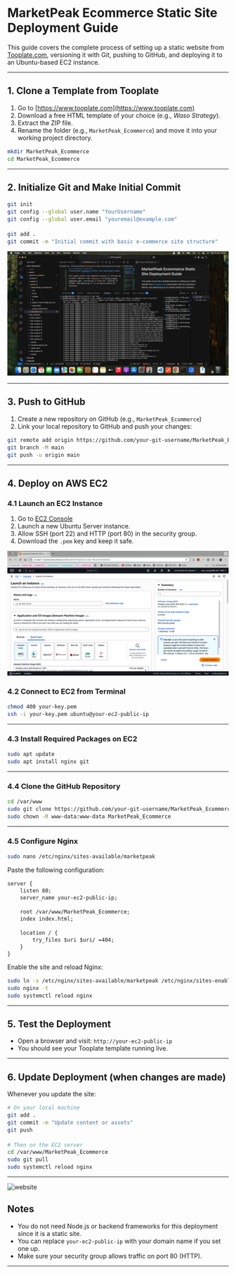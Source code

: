 # MarketPeak Ecommerce Static Site Deployment Guide

This guide covers the complete process of setting up a static website from [Tooplate.com](https://www.tooplate.com), versioning it with Git, pushing to GitHub, and deploying it to an Ubuntu-based EC2 instance.

---

## 1. Clone a Template from Tooplate

1. Go to [https://www.tooplate.com](https://www.tooplate.com)
2. Download a free HTML template of your choice (e.g., _Waso Strategy_).
3. Extract the ZIP file.
4. Rename the folder (e.g., `MarketPeak_Ecommerce`) and move it into your working project directory.

```bash
mkdir MarketPeak_Ecommerce
cd MarketPeak_Ecommerce
```

---

## 2. Initialize Git and Make Initial Commit

```bash
git init
git config --global user.name "YourUsername"
git config --global user.email "youremail@example.com"

git add .
git commit -m "Initial commit with basic e-commerce site structure"
```

![project-setup](./assets/repo-setup.png)

---

## 3. Push to GitHub

1. Create a new repository on GitHub (e.g., `MarketPeak_Ecommerce`)
2. Link your local repository to GitHub and push your changes:

```bash
git remote add origin https://github.com/your-git-username/MarketPeak_Ecommerce.git
git branch -M main
git push -u origin main
```

---

## 4. Deploy on AWS EC2

### 4.1 Launch an EC2 Instance

1. Go to [EC2 Console](https://console.aws.amazon.com/ec2/)
2. Launch a new Ubuntu Server instance.
3. Allow SSH (port 22) and HTTP (port 80) in the security group.
4. Download the `.pem` key and keep it safe.

![aws-setup](./assets/aws-setup.png)

### 4.2 Connect to EC2 from Terminal

```bash
chmod 400 your-key.pem
ssh -i your-key.pem ubuntu@your-ec2-public-ip
```

---

### 4.3 Install Required Packages on EC2

```bash
sudo apt update
sudo apt install nginx git
```

---

### 4.4 Clone the GitHub Repository

```bash
cd /var/www
sudo git clone https://github.com/your-git-username/MarketPeak_Ecommerce.git
sudo chown -R www-data:www-data MarketPeak_Ecommerce
```

---

### 4.5 Configure Nginx

```bash
sudo nano /etc/nginx/sites-available/marketpeak
```

Paste the following configuration:

```nginx
server {
    listen 80;
    server_name your-ec2-public-ip;

    root /var/www/MarketPeak_Ecommerce;
    index index.html;

    location / {
        try_files $uri $uri/ =404;
    }
}
```

Enable the site and reload Nginx:

```bash
sudo ln -s /etc/nginx/sites-available/marketpeak /etc/nginx/sites-enabled/
sudo nginx -t
sudo systemctl reload nginx
```

---

## 5. Test the Deployment

- Open a browser and visit: `http://your-ec2-public-ip`
- You should see your Tooplate template running live.

---

## 6. Update Deployment (when changes are made)

Whenever you update the site:

```bash
# On your local machine
git add .
git commit -m "Update content or assets"
git push

# Then on the EC2 server
cd /var/www/MarketPeak_Ecommerce
sudo git pull
sudo systemctl reload nginx
```

---

![website](./assets/market-place-website.png)

## Notes

- You do not need Node.js or backend frameworks for this deployment since it is a static site.
- You can replace `your-ec2-public-ip` with your domain name if you set one up.
- Make sure your security group allows traffic on port 80 (HTTP).

---
